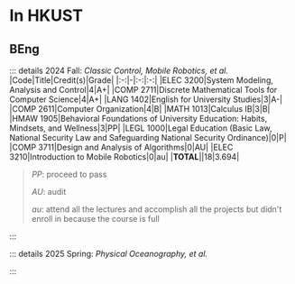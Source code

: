 # In HKUST

## BEng

::: details 2024 Fall: _Classic Control, Mobile Robotics, et al._
|Code|Title|Credit(s)|Grade|
|:-:|-|:-:|:-:|
|ELEC 3200|System Modeling, Analysis and Control|4|A+|
|COMP 2711|Discrete Mathematical Tools for Computer Science|4|A+|
|LANG 1402|English for University Studies|3|A-|
|COMP 2611|Computer Organization|4|B|
|MATH 1013|Calculus IB|3|B|
|HMAW 1905|Behavioral Foundations of University Education: Habits, Mindsets, and Wellness|3|PP|
|LEGL 1000|Legal Education (Basic Law, National Security Law and Safeguarding National Security Ordinance)|0|P|
|COMP 3711|Design and Analysis of Algorithms|0|AU|
|ELEC 3210|Introduction to Mobile Robotics|0|au|
|**TOTAL**||18|3.694|

> _PP_: proceed to pass
>
> _AU_: audit
>
> _au_: attend all the lectures and accomplish all the projects but didn't enroll in because the course is full

:::

::: details 2025 Spring: _Physical Oceanography, et al._

:::
